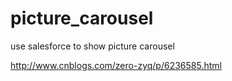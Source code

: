 # picture_carousel
use salesforce to show picture carousel

http://www.cnblogs.com/zero-zyq/p/6236585.html
